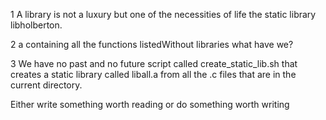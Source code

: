 1 A library is not a luxury but one of the necessities of life the static library libholberton.
 
2 a containing all the functions listedWithout libraries what have we? 

3 We have no past and no future script called create_static_lib.sh that creates a static library called liball.a from all the .c files that are in the current directory.

Either write something worth reading or do something worth writing
